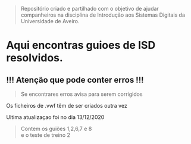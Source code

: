 > Repositório criado e partilhado com o objetivo de ajudar companheiros na disciplina de Introdução aos Sistemas Digitais da Universidade de Aveiro.
# Aqui encontras guioes de ISD resolvidos.
## !!! Atenção que pode conter erros !!!  
> Se encontrares erros avisa para serem corrigidos
  
Os ficheiros de .vwf têm de ser criados outra vez


Ultima atualizaçao foi no dia 13/12/2020

> Contem os guiões 1,2,6,7 e 8  
> e o teste de treino 2
